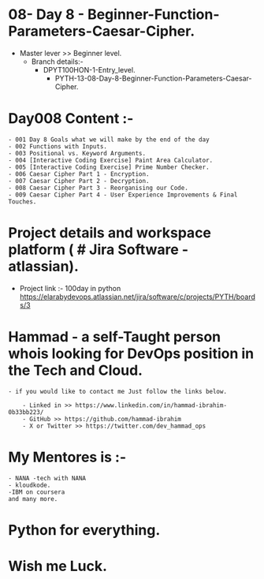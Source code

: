 # 08- Day 8 - Beginner-Function-Parameters-Caesar-Cipher.
 - Master lever >> Beginner level.
    - Branch details:- 
        - DPYT100HON-1-Entry_level. 
            - PYTH-13-08-Day-8-Beginner-Function-Parameters-Caesar-Cipher.

# Day008 Content :- 
    - 001 Day 8 Goals what we will make by the end of the day
    - 002 Functions with Inputs.
    - 003 Positional vs. Keyword Arguments.
    - 004 [Interactive Coding Exercise] Paint Area Calculator.
    - 005 [Interactive Coding Exercise] Prime Number Checker.
    - 006 Caesar Cipher Part 1 - Encryption.
    - 007 Caesar Cipher Part 2 - Decryption.
    - 008 Caesar Cipher Part 3 - Reorganising our Code.
    - 009 Caesar Cipher Part 4 - User Experience Improvements & Final Touches.

# Project details and workspace platform ( # Jira Software - atlassian).
 - Project link :- 100day in python 
     https://elarabydevops.atlassian.net/jira/software/c/projects/PYTH/boards/3

# Hammad - a self-Taught person whois looking for DevOps position in the Tech and Cloud. 
    - if you would like to contact me Just follow the links below.
     
        - Linked in >> https://www.linkedin.com/in/hammad-ibrahim-0b33bb223/
        - GitHub >> https://github.com/hammad-ibrahim
        - X or Twitter >> https://twitter.com/dev_hammad_ops 
# My Mentores is :-
    - NANA -tech with NANA
    - kloudkode.
    -IBM on coursera
    and many more.


# Python for everything.
# Wish me Luck.
